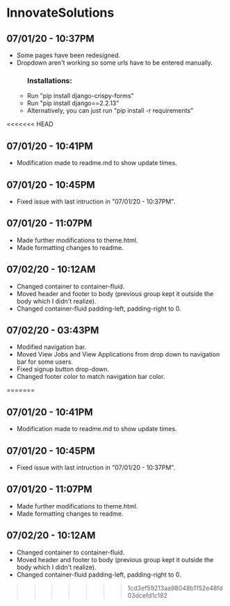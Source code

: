 # InnovateSolutions

<h2>07/01/20 - 10:37PM</h2>
<ul>
	<li>Some pages have been redesigned.</li>
	<li>Dropdown aren't working so some urls have to be entered manually.</li>
	<ul>
		<h3>Installations:</h3>
		<li>Run "pip install django-crispy-forms"</li>
		<li>Run "pip install django==2.2.13"</li>
		<li>Alternatively, you can just run "pip install -r requirements"</li>
	</ul>
</ul>
<<<<<<< HEAD

<h2>07/01/20 - 10:41PM</h2>
<ul>
	<li>Modification made to readme.md to show update times.</li>
</ul>

<h2>07/01/20 - 10:45PM</h2>
<ul>
	<li>Fixed issue with last intruction in "07/01/20 - 10:37PM".</li>
</ul>

<h2>07/01/20 - 11:07PM</h2>
<ul>
	<li>Made further modifications to theme.html.</li>
	<li>Made formatting changes to readme.</li>
</ul>

<h2>07/02/20 - 10:12AM</h2>
<ul>
	<li>Changed container to container-fluid.</li>
	<li>Moved header and footer to body (previous group kept it outside the body which I didn't realize).</li>
	<li>Changed container-fluid padding-left, padding-right to 0.</li>
</ul>

<h2>07/02/20 - 03:43PM</h2>
<ul>
	<li>Modified navigation bar.</li>
	<li>Moved View Jobs and View Applications from drop down to navigation bar for some users.</li>
	<li>Fixed signup button drop-down.</li>
	<li>Changed footer color to match navigation bar color.</li>
</ul>
=======

<h2>07/01/20 - 10:41PM</h2>
<ul>
	<li>Modification made to readme.md to show update times.</li>
</ul>

<h2>07/01/20 - 10:45PM</h2>
<ul>
	<li>Fixed issue with last intruction in "07/01/20 - 10:37PM".</li>
</ul>

<h2>07/01/20 - 11:07PM</h2>
<ul>
	<li>Made further modifications to theme.html.</li>
	<li>Made formatting changes to readme.</li>
</ul>

<h2>07/02/20 - 10:12AM</h2>
<ul>
	<li>Changed container to container-fluid.</li>
	<li>Moved header and footer to body (previous group kept it outside the body which I didn't realize).</li>
	<li>Changed container-fluid padding-left, padding-right to 0.</li>
</ul>

>>>>>>> 1cd3ef59213aa98048b1152e48fd03dcefd1c182
